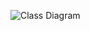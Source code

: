 ![Class Diagram](http://www.plantuml.com/plantuml/proxy?src=https://raw.githubusercontent.com/PhysicsX/DesignPatterns/master/Structural/DecoratorPattern/Example1/UML/Instance.puml)

